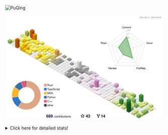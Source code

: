 ![PuQing](https://user-images.githubusercontent.com/27223114/171565019-9a56fae6-b08b-421f-99db-7e830da42371.png)

![](./profile-3d-contrib/profile-season-animate.svg)

<details>
<summary>Click here for detailed stats!</summary>

<!--START_SECTION:waka-->
![Lines of code](https://img.shields.io/badge/From%20Hello%20World%20I%27ve%20Written-2.6%20million%20lines%20of%20code-blue)

**🐱 My GitHub Data** 

> 📦 454.3 kB Used in GitHub's Storage 
 > 
> 🏆 433 Contributions in the Year 2025
 > 
> 🚫 Not Opted to Hire
 > 
> 📜 34 Public Repositories 
 > 
> 🔑 34 Private Repositories 
 > 
**I'm an Early 🐤** 

```text
🌞 Morning                914 commits         ██░░░░░░░░░░░░░░░░░░░░░░░   09.20 % 
🌆 Daytime                4322 commits        ███████████░░░░░░░░░░░░░░   43.52 % 
🌃 Evening                2531 commits        ██████░░░░░░░░░░░░░░░░░░░   25.48 % 
🌙 Night                  2165 commits        █████░░░░░░░░░░░░░░░░░░░░   21.80 % 
```


📊 **This Week I Spent My Time On** 

```text
💬 Programming Languages: 
Swift                    8 hrs 6 mins        ██████░░░░░░░░░░░░░░░░░░░   22.66 % 
Python                   7 hrs 8 mins        █████░░░░░░░░░░░░░░░░░░░░   20.00 % 
C++                      6 hrs 7 mins        ████░░░░░░░░░░░░░░░░░░░░░   17.16 % 
Typst                    5 hrs 25 mins       ████░░░░░░░░░░░░░░░░░░░░░   15.19 % 
TypeScript               4 hrs 12 mins       ███░░░░░░░░░░░░░░░░░░░░░░   11.77 % 

🔥 Editors: 
VS Code                  35 hrs 44 mins      █████████████████████████   100.00 % 

💻 Operating System: 
Mac                      13 hrs 40 mins      ██████████░░░░░░░░░░░░░░░   38.27 % 
WSL                      13 hrs 6 mins       █████████░░░░░░░░░░░░░░░░   36.66 % 
Linux                    8 hrs 57 mins       ██████░░░░░░░░░░░░░░░░░░░   25.07 % 
```


<!--END_SECTION:waka-->
</details>
